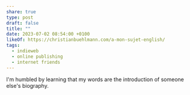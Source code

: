 ```yaml
---
share: true
type: post
draft: false
title: ""
date: 2023-07-02 08:54:00 +0100
likeOf: https://christianbuehlmann.com/a-mon-sujet-english/
tags:
  - indieweb
  - online publishing
  - internet friends
---
```


I'm humbled by learning that my words are the introduction of someone else's biography.
